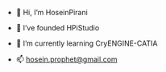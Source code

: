 - 👋 Hi, I’m HoseinPirani
- 👀 I’ve founded HPiStudio
- 🌱 I’m currently learning CryENGINE-CATIA

- 📫 hosein.prophet@gmail.com

<!---
hpcprophet/hpcprophet is a ✨ special ✨ repository because its `README.md` (this file) appears on your GitHub profile.
You can click the Preview link to take a look at your changes.
--->
